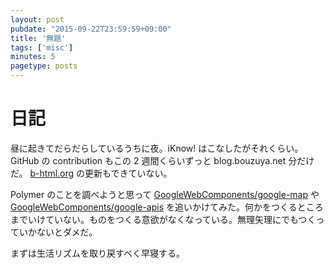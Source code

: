 ```yaml
---
layout: post
pubdate: "2015-09-22T23:59:59+09:00"
title: '無題'
tags: ['misc']
minutes: 5
pagetype: posts
---
```

# 日記

昼に起きてだらだらしているうちに夜。iKnow! はこなしたがそれくらい。 GitHub の contribution もこの 2 週間くらいずっと blog.bouzuya.net 分だけだ。 [b-html.org](http://b-html.org) の更新もできていない。

Polymer のことを調べようと思って [GoogleWebComponents/google-map][] や  [GoogleWebComponents/google-apis][] を追いかけてみた。何かをつくるところまでいけていない。ものをつくる意欲がなくなっている。無理矢理にでもつくっていかないとダメだ。

まずは生活リズムを取り戻すべく早寝する。

[GoogleWebComponents/google-apis]: https://github.com/GoogleWebComponents/google-apis
[GoogleWebComponents/google-map]: https://github.com/GoogleWebComponents/google-map
